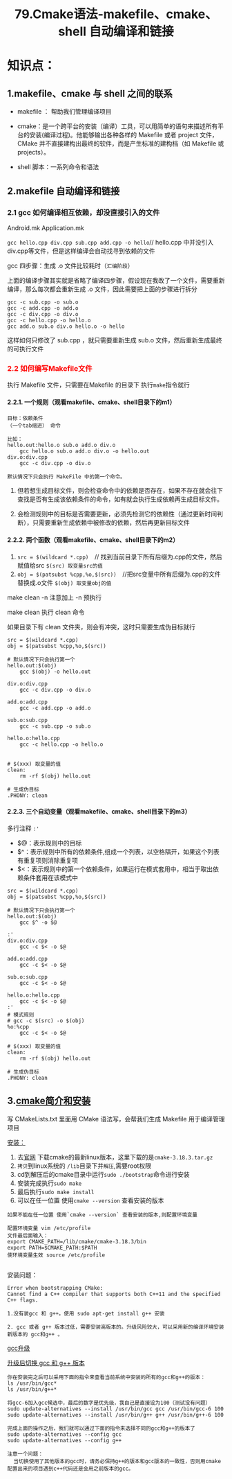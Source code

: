 # <center>79.Cmake语法-makefile、cmake、shell 自动编译和链接<center>

# 知识点：

## 1.makefile、cmake 与 shell 之间的联系

- makefile ： 帮助我们管理编译项目   

- cmake：是一个跨平台的安装（编译）工具，可以用简单的语句来描述所有平台的安装(编译过程)。他能够输出各种各样的 Makefile 或者 project 文件，CMake 并不直接建构出最终的软件，而是产生标准的建构档（如 Makefile 或 projects）。

- shell 脚本：一系列命令和语法

## 2.makefile 自动编译和链接

### 2.1 gcc 如何编译相互依赖，却没直接引入的文件

Android.mk  Application.mk 

` gcc hello.cpp div.cpp sub.cpp add.cpp -o hello `// hello.cpp 中并没引入 div.cpp等文件，但是这样编译会自动找寻到依赖的文件

gcc 四步骤：生成 .o 文件比较耗时（`汇编阶段`）

上面的编译步骤其实就是省略了编译四步骤，假设现在我改了一个文件，需要重新编译，那么每次都会重新生成 .o 文件，因此需要把上面的步骤进行拆分

```
gcc -c sub.cpp -o sub.o
gcc -c add.cpp -o add.o
gcc -c div.cpp -o div.o
gcc -c hello.cpp -o hello.o
gcc add.o sub.o div.o hello.o -o hello
```

这样如何只修改了 sub.cpp ，就只需要重新生成 sub.o 文件，然后重新生成最终的可执行文件

### <font color=red>2.2 如何编写Makefile文件</font>

执行 Makefile 文件，只需要在Makefile 的目录下 执行`make`指令就行

#### 2.2.1. 一个规则（观看makefile、cmake、shell目录下的m1）

```
目标：依赖条件
（一个tab缩进） 命令

比如：
hello.out:hello.o sub.o add.o div.o
	gcc hello.o sub.o add.o div.o -o hello.out
div.o:div.cpp
	gcc -c div.cpp -o div.o
```

`默认情况下只会执行 MakeFile 中的第一个命令。`

1. 但若想生成目标文件，则会检查命令中的依赖是否存在，如果不存在就会往下查找是否有生成该依赖条件的命令，如有就会执行生成依赖再生成目标文件。

2. 会检测规则中的目标是否需要更新，必须先检测它的依赖性（通过更新时间判断），只需要重新生成依赖中被修改的依赖，然后再更新目标文件


#### 2.2.2. 两个函数（观看makefile、cmake、shell目录下的m2）

1. `src = $(wildcard *.cpp)`　// 找到当前目录下所有后缀为.cpp的文件，然后赋值给src `$(src) 取变量src的值`
2. `obj = $(patsubst %cpp,%o,$(src))`　//把src变量中所有后缀为.cpp的文件替换成.o文件 `$(obj) 取变量obj的值`

make clean -n 注意加上 -n 预执行

make clean 执行 clean 命令

如果目录下有 clean 文件夹，则会有冲突，这时只需要生成伪目标就行

```
src = $(wildcard *.cpp)
obj = $(patsubst %cpp,%o,$(src))

# 默认情况下只会执行第一个
hello.out:$(obj)
	gcc $(obj) -o hello.out

div.o:div.cpp
	gcc -c div.cpp -o div.o

add.o:add.cpp
	gcc -c add.cpp -o add.o

sub.o:sub.cpp
	gcc -c sub.cpp -o sub.o

hello.o:hello.cpp
	gcc -c hello.cpp -o hello.o


# $(xxx) 取变量的值
clean:
	rm -rf $(obj) hello.out	

# 生成伪目标
.PHONY: clean
```


#### 2.2.3. 三个自动变量（观看makefile、cmake、shell目录下的m3）

多行注释 `:'`

- $@：表示规则中的目标
- $^：表示规则中所有的依赖条件,组成一个列表，以空格隔开，如果这个列表有重复项则消除重复项
- $<：表示规则中的第一个依赖条件，如果运行在模式套用中，相当于取出依赖条件套用在该模式中

```
src = $(wildcard *.cpp)
obj = $(patsubst %cpp,%o,$(src))

# 默认情况下只会执行第一个
hello.out:$(obj)
	gcc $^ -o $@ 

:'
div.o:div.cpp
	gcc -c $< -o $@

add.o:add.cpp
	gcc -c $< -o $@

sub.o:sub.cpp
	gcc -c $< -o $@

hello.o:hello.cpp
	gcc -c $< -o $@
:'
# 模式规则
# gcc -c $(src) -o $(obj)
%o:%cpp
	gcc -c $< -o $@ 

# $(xxx) 取变量的值
clean:
	rm -rf $(obj) hello.out	

# 生成伪目标
.PHONY: clean
```


## 3.[cmake简介和安装](https://www.jianshu.com/p/528eeb266f83)

写 CMakeLists.txt 里面用 CMake 语法写，会帮我们生成 Makefile 用于编译管理项目

[安装：](https://blog.csdn.net/qq_27525611/article/details/104651517)

1. 去[官网](https://cmake.org/download/) 下载cmake的最新linux版本，这里下载的是`cmake-3.18.3.tar.gz`
2. `拷贝`到linux系统的 `/lib`目录下并`解压`,需要root权限
3. cd到解压后的cmake目录中运行`sudo ./bootstrap`命令进行安装
4. 安装完成执行`sudo make`
5. 最后执行`sudo make install`
6. 可以在任一位置 使用`cmake --version` 查看安装的版本

```
如果不能在任一位置 使用`cmake --version` 查看安装的版本,则配置环境变量

配置环境变量 vim /etc/profile
文件最后面输入：
export CMAKE_PATH=/lib/cmake/cmake-3.18.3/bin
export PATH=$CMAKE_PATH:$PATH
使环境变量生效 source /etc/profile


```

安装问题：

```
Error when bootstrapping CMake:
Cannot find a C++ compiler that supports both C++11 and the specified C++ flags.

1.没有装gcc 和 g++。使用 sudo apt-get install g++ 安装

2. gcc 或者 g++ 版本过低，需要安装高版本的。升级风险较大，可以采用新的编译环境安装新版本的 gcc和g++ 。
```

[gcc升级](https://blog.csdn.net/jiangjiang_jian/article/details/80694799)

[升级后切换 gcc 和 g++ 版本](https://www.cnblogs.com/uestc-mm/p/7511063.html)

```
你在安装完之后可以采用下面的指令来查看当前系统中安装的所有的gcc和g++的版本：
ls /usr/bin/gcc*
ls /usr/bin/g++*

将gcc-6加入gcc候选中，最后的数字是优先级，我自己是直接设为100（测试没有问题）
sudo update-alternatives --install /usr/bin/gcc gcc /usr/bin/gcc-6 100
sudo update-alternatives --install /usr/bin/g++ g++ /usr/bin/g++-6 100

完成上面的操作之后，我们就可以通过下面的指令来选择不同的gcc和g++的版本了
sudo update-alternatives --config gcc
sudo update-alternatives --config g++

注意一个问题：
  当切换使用了其他版本的gcc时，请务必保持g++的版本和gcc版本的一致性，否则用cmake配置出来的项目遇到c++代码还是会用之前版本的gcc。
```

